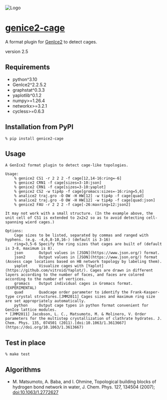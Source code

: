 ![Logo](https://raw.githubusercontent.com/vitroid/GenIce/develop/logo/genice-v0.png)

# [genice2-cage](https://github.com/vitroid/genice-cage)

A format plugin for [GenIce2](https://github.com/vitroid/GenIce) to detect cages.

version 2.5

## Requirements

* python^3.10
* GenIce2^2.2.5.2
* graphstat^0.3.3
* yaplotlib^0.1.2
* numpy>=1.26.4
* networkx>=3.2.1
* cycless>=0.6.3


## Installation from PyPI

```shell
% pip install genice2-cage
```

## Usage
        
    A GenIce2 format plugin to detect cage-like topologies.

    Usage:
        % genice2 CS1 -r 2 2 2 -f cage[12,14-16:ring=-6]
        % genice2 CRN1 -f cage[sizes=3-10:json]
        % genice2 CRN1 -f cage[sizes=3-10:yaplot]
        % genice2 CS2 -w tip4p -f cage[gromacs:sizes=-16:ring=5,6]
        % analice2 traj.gro -O OW -H HW[12] -w tip4p -f cage[quad]
        % analice2 traj.gro -O OW -H HW[12] -w tip4p -f cage[quad:json]
        % genice2 FAU -r 2 2 2 -f cage[-26:maxring=12:json2]

    It may not work with a small structure. (In the example above, the unit cell of CS1 is extended to 2x2x2 so as to avoid detecting cell-spanning wierd cages.)

    Options:
        Cage sizes to be listed, separated by commas and ranged with hyphens. (e.g. -4,6,8-10,16-) (default is 3-16)
        ring=3,5-6 Specify the ring sizes that cages are built of (default is 3-8, maximum is 8).
        json       Output values in [JSON](https://www.json.org/) format.
        json2      Output values in [JSON](https://www.json.org/) format (Assess cage locations based on HB network topology by labeling them).
        yaplot     Visualize cages with [Yaplot](https://github.com/vitroid/Yaplot/). Cages are drawn in different layers according to the number of faces, and faces are colored according to the number of vertices.
        gromacs    Output individual cages in Gromacs format. (EXPERIMENTAL)
        quad       Quadcage order parameter to identify the Frank-Kasper-type crystal structures.[JMM2011] Cages sizes and maximum ring size are set appropriately automatically.
        python     Output cage types in python format convenient for GenIce lattice modules.
    * [JMM2011] Jacobson, L. C., Matsumoto, M. & Molinero, V. Order parameters for the multistep crystallization of clathrate hydrates. J. Chem. Phys. 135, 074501 (2011).[doi:10.1063/1.3613667](https://doi.org/10.1063/1.3613667)



## Test in place

```shell
% make test
```

## Algorithms

* M. Matsumoto, A. Baba, and I. Ohmine, Topological building blocks of hydrogen bond network in water, J. Chem. Phys. 127, 134504 (2007); [doi:10.1063/1.2772627](http://dx.doi.org/doi:10.1063/1.2772627)
